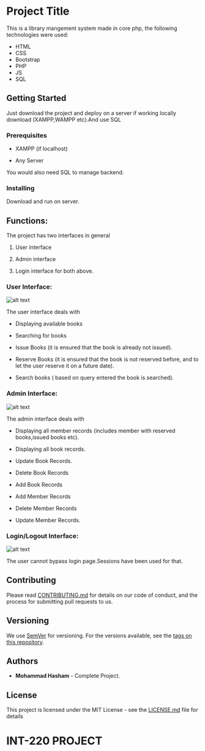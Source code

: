 # Project Title

This is a library mangement system made in core php, the following technologies were used:

* HTML
* CSS
* Bootstrap
* PHP
* JS
* SQL

## Getting Started

Just download the project and deploy on a server if working locally download (XAMPP,WAMPP etc).And use SQL

### Prerequisites

* XAMPP (if localhost)

* Any Server

You would also need SQL to manage backend.

### Installing

Download and run on server.



## Functions:

The project has two interfaces in general

1) User interface

2) Admin interface

3) Login interface for both above.

### User Interface:

![alt text](http://i.imgur.com/k6wglxr.png)

The user interface deals with

* Displaying available books

* Searching for books

* Issue Books (it is ensured that the book is already not issued).

* Reserve Books (it is ensured that the book is not reserved before, and to let the user reserve it on a future date).

* Search books ( based on query entered the book is searched).

### Admin Interface:

![alt text](http://i.imgur.com/nTJT6it.png)

The admin interface deals with

* Displaying all member records (includes member with reserved books,issued books etc).

* Displaying all book records.

* Update Book Records.

* Delete Book Records

* Add Book Records

* Add Member Records

* Delete Member Records

* Update Member Records.

### Login/Logout Interface:

![alt text](http://i.imgur.com/CA7yHAo.png)

The user cannot bypass login page.Sessions have been used for that.

## Contributing

Please read [CONTRIBUTING.md](https://gist.github.com/PurpleBooth/b24679402957c63ec426) for details on our code of conduct, and the process for submitting pull requests to us.

## Versioning

We use [SemVer](http://semver.org/) for versioning. For the versions available, see the [tags on this repository](https://github.com/your/project/tags). 

## Authors

* **Mohammad Hasham** - Complete Project.

## License

This project is licensed under the MIT License - see the [LICENSE.md](LICENSE.md) file for details


# INT-220 PROJECT
